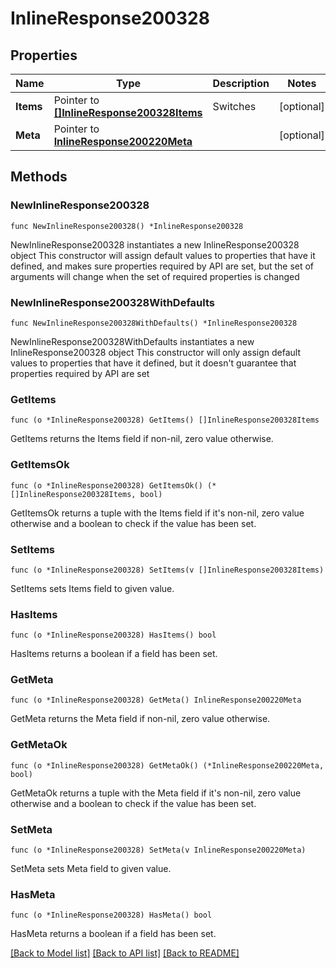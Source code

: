 # InlineResponse200328

## Properties

Name | Type | Description | Notes
------------ | ------------- | ------------- | -------------
**Items** | Pointer to [**[]InlineResponse200328Items**](InlineResponse200328Items.md) | Switches | [optional] 
**Meta** | Pointer to [**InlineResponse200220Meta**](InlineResponse200220Meta.md) |  | [optional] 

## Methods

### NewInlineResponse200328

`func NewInlineResponse200328() *InlineResponse200328`

NewInlineResponse200328 instantiates a new InlineResponse200328 object
This constructor will assign default values to properties that have it defined,
and makes sure properties required by API are set, but the set of arguments
will change when the set of required properties is changed

### NewInlineResponse200328WithDefaults

`func NewInlineResponse200328WithDefaults() *InlineResponse200328`

NewInlineResponse200328WithDefaults instantiates a new InlineResponse200328 object
This constructor will only assign default values to properties that have it defined,
but it doesn't guarantee that properties required by API are set

### GetItems

`func (o *InlineResponse200328) GetItems() []InlineResponse200328Items`

GetItems returns the Items field if non-nil, zero value otherwise.

### GetItemsOk

`func (o *InlineResponse200328) GetItemsOk() (*[]InlineResponse200328Items, bool)`

GetItemsOk returns a tuple with the Items field if it's non-nil, zero value otherwise
and a boolean to check if the value has been set.

### SetItems

`func (o *InlineResponse200328) SetItems(v []InlineResponse200328Items)`

SetItems sets Items field to given value.

### HasItems

`func (o *InlineResponse200328) HasItems() bool`

HasItems returns a boolean if a field has been set.

### GetMeta

`func (o *InlineResponse200328) GetMeta() InlineResponse200220Meta`

GetMeta returns the Meta field if non-nil, zero value otherwise.

### GetMetaOk

`func (o *InlineResponse200328) GetMetaOk() (*InlineResponse200220Meta, bool)`

GetMetaOk returns a tuple with the Meta field if it's non-nil, zero value otherwise
and a boolean to check if the value has been set.

### SetMeta

`func (o *InlineResponse200328) SetMeta(v InlineResponse200220Meta)`

SetMeta sets Meta field to given value.

### HasMeta

`func (o *InlineResponse200328) HasMeta() bool`

HasMeta returns a boolean if a field has been set.


[[Back to Model list]](../README.md#documentation-for-models) [[Back to API list]](../README.md#documentation-for-api-endpoints) [[Back to README]](../README.md)


